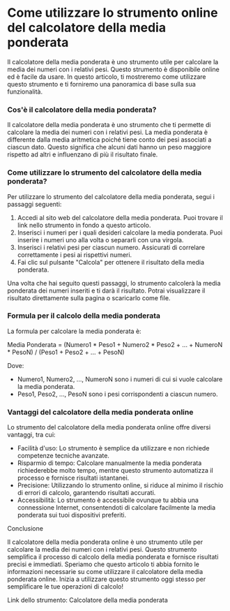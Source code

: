Come utilizzare lo strumento online del calcolatore della media ponderata
=========================================================================

Il calcolatore della media ponderata è uno strumento utile per calcolare la media dei numeri con i relativi pesi. Questo strumento è disponibile online ed è facile da usare. In questo articolo, ti mostreremo come utilizzare questo strumento e ti forniremo una panoramica di base sulla sua funzionalità.

### Cos'è il calcolatore della media ponderata?

Il calcolatore della media ponderata è uno strumento che ti permette di calcolare la media dei numeri con i relativi pesi. La media ponderata è differente dalla media aritmetica poiché tiene conto dei pesi associati a ciascun dato. Questo significa che alcuni dati hanno un peso maggiore rispetto ad altri e influenzano di più il risultato finale.

### Come utilizzare lo strumento del calcolatore della media ponderata?

Per utilizzare lo strumento del calcolatore della media ponderata, segui i passaggi seguenti:

1. Accedi al sito web del calcolatore della media ponderata. Puoi trovare il link nello strumento in fondo a questo articolo.
2. Inserisci i numeri per i quali desideri calcolare la media ponderata. Puoi inserire i numeri uno alla volta o separarli con una virgola.
3. Inserisci i relativi pesi per ciascun numero. Assicurati di correlare correttamente i pesi ai rispettivi numeri.
4. Fai clic sul pulsante "Calcola" per ottenere il risultato della media ponderata.

Una volta che hai seguito questi passaggi, lo strumento calcolerà la media ponderata dei numeri inseriti e ti darà il risultato. Potrai visualizzare il risultato direttamente sulla pagina o scaricarlo come file.

### Formula per il calcolo della media ponderata

La formula per calcolare la media ponderata è:

Media Ponderata = (Numero1 \* Peso1 + Numero2 \* Peso2 + ... + NumeroN \* PesoN) / (Peso1 + Peso2 + ... + PesoN)

Dove:

- Numero1, Numero2, ..., NumeroN sono i numeri di cui si vuole calcolare la media ponderata.
- Peso1, Peso2, ..., PesoN sono i pesi corrispondenti a ciascun numero.

### Vantaggi del calcolatore della media ponderata online

Lo strumento del calcolatore della media ponderata online offre diversi vantaggi, tra cui:

- Facilità d'uso: Lo strumento è semplice da utilizzare e non richiede competenze tecniche avanzate.
- Risparmio di tempo: Calcolare manualmente la media ponderata richiederebbe molto tempo, mentre questo strumento automatizza il processo e fornisce risultati istantanei.
- Precisione: Utilizzando lo strumento online, si riduce al minimo il rischio di errori di calcolo, garantendo risultati accurati.
- Accessibilità: Lo strumento è accessibile ovunque tu abbia una connessione Internet, consentendoti di calcolare facilmente la media ponderata sui tuoi dispositivi preferiti.

Conclusione

Il calcolatore della media ponderata online è uno strumento utile per calcolare la media dei numeri con i relativi pesi. Questo strumento semplifica il processo di calcolo della media ponderata e fornisce risultati precisi e immediati. Speriamo che questo articolo ti abbia fornito le informazioni necessarie su come utilizzare il calcolatore della media ponderata online. Inizia a utilizzare questo strumento oggi stesso per semplificare le tue operazioni di calcolo!

Link dello strumento: Calcolatore della media ponderata